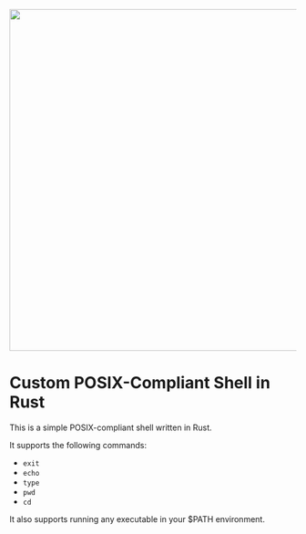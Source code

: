 <p align="center">
  <img width="600" src="https://cloud-2ucsszari-hack-club-bot.vercel.app/0carbon.png">
</p>

# Custom POSIX-Compliant Shell in Rust

This is a simple POSIX-compliant shell written in Rust.

It supports the following commands:

- `exit`
- `echo`
- `type`
- `pwd`
- `cd`

It also supports running any executable in your $PATH environment.
